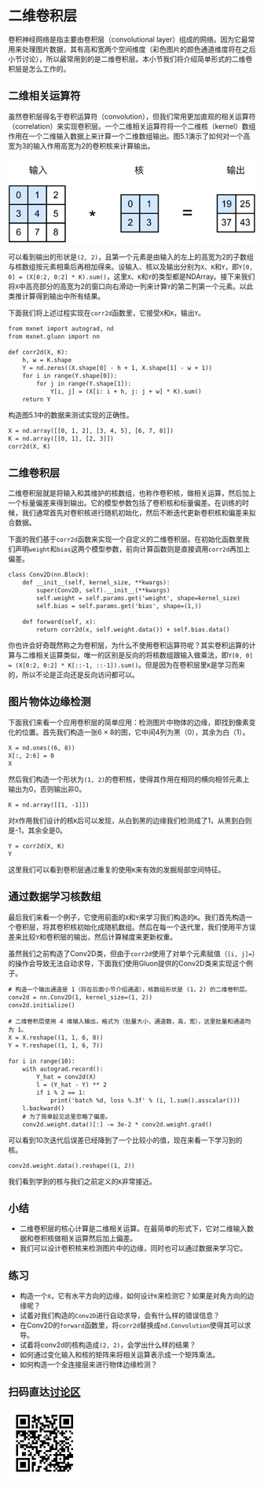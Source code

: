 # 二维卷积层

卷积神经网络是指主要由卷积层（convolutional layer）组成的网络。因为它最常用来处理图片数据，其有高和宽两个空间维度（彩色图片的颜色通道维度将在之后小节讨论），所以最常用到的是二维卷积层。本小节我们将介绍简单形式的二维卷积层是怎么工作的。

## 二维相关运算符

虽然卷积层得名于卷积运算符（convolution），但我们常用更加直观的相关运算符（correlation）来实现卷积层。一个二维相关运算符将一个二维核（kernel）数组作用在一个二维输入数据上来计算一个二维数组输出。图5.1演示了如何对一个高宽为3的输入作用高宽为2的卷积核来计算输出。

![二维相关运算符的计算。高亮部分为第一个输出元素及其计算所使用的输入和核数组元素：$0\times0+1\times1+3\times2+4\times3=19$。](../img/correlation.svg)

可以看到输出的形状是`(2, 2)`，且第一个元素是由输入的左上的高宽为2的子数组与核数组按元素相乘后再相加得来。设输入、核以及输出分别为`X`、`K`和`Y`，即`Y[0, 0] = (X[0:2, 0:2] * K).sum()`，这里`X`、`K`和`Y`的类型都是NDArray。接下来我们将`X`中高亮部分的高宽为2的窗口向右滑动一列来计算`Y`的第二列第一个元素。以此类推计算得到输出中所有结果。

下面我们将上述过程实现在`corr2d`函数里，它接受`X`和`K`，输出`Y`。

```{.python .input}
from mxnet import autograd, nd
from mxnet.gluon import nn

def corr2d(X, K):
    h, w = K.shape
    Y = nd.zeros((X.shape[0] - h + 1, X.shape[1] - w + 1))
    for i in range(Y.shape[0]):
        for j in range(Y.shape[1]):
            Y[i, j] = (X[i: i + h, j: j + w] * K).sum()
    return Y
```

构造图5.1中的数据来测试实现的正确性。

```{.python .input}
X = nd.array([[0, 1, 2], [3, 4, 5], [6, 7, 8]])
K = nd.array([[0, 1], [2, 3]])
corr2d(X, K)
```

## 二维卷积层

二维卷积层就是将输入和其维护的核数组，也称作卷积核，做相关运算，然后加上一个标量偏差来得到输出。它的模型参数包括了卷积核和标量偏差。在训练的时候，我们通常首先对卷积核进行随机初始化，然后不断迭代更新卷积核和偏差来拟合数据。

下面的我们基于`corr2d`函数来实现一个自定义的二维卷积层。在初始化函数里我们声明`weight`和`bias`这两个模型参数，前向计算函数则是直接调用`corr2d`再加上偏差。

```{.python .input  n=70}
class Conv2D(nn.Block):
    def __init__(self, kernel_size, **kwargs):
        super(Conv2D, self).__init__(**kwargs)
        self.weight = self.params.get('weight', shape=kernel_size)
        self.bias = self.params.get('bias', shape=(1,))

    def forward(self, x):
        return corr2d(x, self.weight.data()) + self.bias.data()
```

你也许会好奇既然称之为卷积层，为什么不使用卷积运算符呢？其实卷积运算的计算与二维相关运算类似，唯一的区别是反向的将核数组跟输入做乘法，即`Y[0, 0] = (X[0:2, 0:2] * K[::-1, ::-1]).sum()`。但是因为在卷积层里`K`是学习而来的，所以不论是正向还是反向访问都可以。

## 图片物体边缘检测

下面我们来看一个应用卷积层的简单应用：检测图片中物体的边缘，即找到像素变化的位置。首先我们构造一张$6\times 8$的图，它中间4列为黑（0），其余为白（1）。

```{.python .input  n=66}
X = nd.ones((6, 8))
X[:, 2:6] = 0
X
```

然后我们构造一个形状为`(1, 2)`的卷积核，使得其作用在相同的横向相邻元素上输出为0，否则输出非0。

```{.python .input  n=67}
K = nd.array([[1, -1]])
```

对`X`作用我们设计的核`K`后可以发现，从白到黑的边缘我们检测成了1，从黑到白则是-1，其余全是0。

```{.python .input  n=69}
Y = corr2d(X, K)
Y
```

这里我们可以看到卷积层通过重复的使用`K`来有效的发掘局部空间特征。

## 通过数据学习核数组

最后我们来看一个例子，它使用前面的`X`和`Y`来学习我们构造的`K`。我们首先构造一个卷积层，将其卷积核初始化成随机数组。然后在每一个迭代里，我们使用平方误差来比较`Y`和卷积层的输出，然后计算梯度来更新权重。

虽然我们之前构造了Conv2D类，但由于`corr2d`使用了对单个元素赋值（`[i, j]=`）的操作会导致无法自动求导，下面我们使用Gluon提供的Conv2D类来实现这个例子。

```{.python .input  n=83}
# 构造一个输出通道是 1（将在后面小节介绍通道），核数组形状是 (1，2) 的二维卷积层。
conv2d = nn.Conv2D(1, kernel_size=(1, 2))
conv2d.initialize()

# 二维卷积层使用 4 维输入输出，格式为（批量大小，通道数，高，宽），这里批量和通道均为 1。
X = X.reshape((1, 1, 6, 8))
Y = Y.reshape((1, 1, 6, 7))

for i in range(10):
    with autograd.record():
        Y_hat = conv2d(X)
        l = (Y_hat - Y) ** 2
        if i % 2 == 1:
            print('batch %d, loss %.3f' % (i, l.sum().asscalar()))
    l.backward()
    # 为了简单起见这里忽略了偏差。
    conv2d.weight.data()[:] -= 3e-2 * conv2d.weight.grad()
```

可以看到10次迭代后误差已经降到了一个比较小的值，现在来看一下学习到的核。

```{.python .input}
conv2d.weight.data().reshape((1, 2))
```

我们看到学到的核与我们之前定义的`K`非常接近。

## 小结

- 二维卷积层的核心计算是二维相关运算。在最简单的形式下，它对二维输入数据和卷积核做相关运算然后加上偏差。
- 我们可以设计卷积核来检测图片中的边缘，同时也可以通过数据来学习它。

## 练习

- 构造一个`X`，它有水平方向的边缘，如何设计`K`来检测它？如果是对角方向的边缘呢？
- 试着对我们构造的`Conv2D`进行自动求导，会有什么样的错误信息？
- 在Conv2D的`forward`函数里，将`corr2d`替换成`nd.Convolution`使得其可以求导。
- 试着将conv2d的核构造成`(2, 2)`，会学出什么样的结果？
- 如何通过变化输入和核的矩阵来将相关运算表示成一个矩阵乘法。
- 如何构造一个全连接层来进行物体边缘检测？

## 扫码直达[讨论区](https://discuss.gluon.ai/t/topic/6314)

![](../img/qr_conv-layer.svg)

